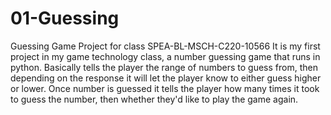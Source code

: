 # 01-Guessing
Guessing Game Project for class SPEA-BL-MSCH-C220-10566
It is my first project in my game technology class, a number guessing game that runs in python. Basically tells the player the range of numbers to guess from, then depending on the response it will let the player know to either guess higher or lower. Once number is guessed it tells the player how many times it took to guess the number, then whether they'd like to play the game again.
